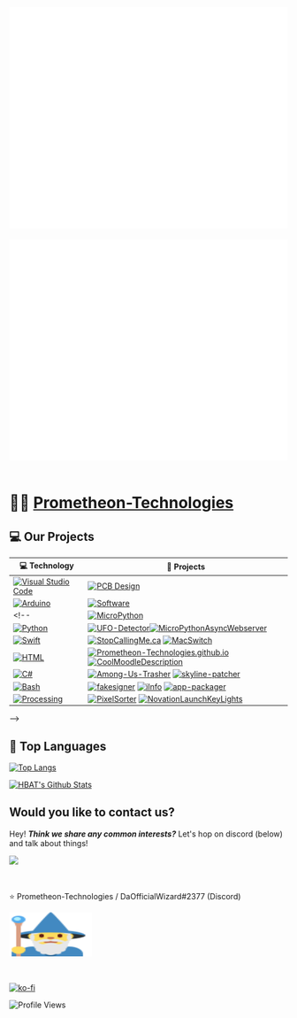 <div align="center">
 <br>
 <a href="https://github.com/Prometheon-Technologies/.github/blob/main/profile/imgs/hbat.svg">
  <img src="header.svg" width="800" height="400" alt="Welcome to the HBAT Project">
 </a>
 <br>
</div>
<div align="center">
 <br>
 <a href="https://github.com/Prometheon-Technologies/.github/blob/main/header.svg">
  <img src="header.svg" width="800" height="400" alt="Welcome to the HBAT Project">
 </a>
 <br>
</div>

<br>

# :man_technologist: [Prometheon-Technologies](https://Prometheon-Technologies.github.io)

## :computer: Our Projects

<!-- START OF PROFILE STACK, DO NOT REMOVE -->

| :computer:  **Technology**                                                                                                                                                                                | :rocket: **Projects**                                                                                                                                                                                                                                                                                                                                                                                                                                                                                                                        |
| -------------------------------------------------------------------------------------------------------------------------------------------------------------------------------------------------------- | -------------------------------------------------------------------------------------------------------------------------------------------------------------------------------------------------------------------------------------------------------------------------------------------------------------------------------------------------------------------------------------------------------------------------------------------------------------------------------------------------------------------------------------------- |
| [![Visual Studio Code](https://img.shields.io/static/v1?label=&message=HBAT%20Hardware&color=975db2&logo=visual-studio-code&logoColor=FFFFFF)]() | [![PCB Design](https://img.shields.io/static/v1?label=HBAT-Hardware&message=%20&color=000605&logo=github&logoColor=white&labelColor=000605)](https://github.com/Prometheon-Technologies/HBAT-Hardware)                                                                                                                                                                                                                                                                                                                                         |
| [![Arduino](https://img.shields.io/static/v1?label=&message=Arduino&color=808080&logo=arduino&logoColor=FFFFFF)](https://www.arduino.cc/) | [![Software](https://img.shields.io/static/v1?label=HMS%20Firmware&message=%20&color=000605&logo=github&logoColor=white&labelColor=000605)](https://github.com/Prometheon-Technologies/HBAT-Software-Public)                                                                                                                                                                                                                                                           |
<!-- | [![MicroPython](https://img.shields.io/static/v1?label=&message=MicroPython&color=F7DF1E&logo=python&logoColor=FFFFFF)](https://micropython.org/)                                                                   | [![ESP32GreenhouseTowerDIY](https://img.shields.io/static/v1?label=DIYGreenhouseTower&message=%20&color=000605&logo=github&logoColor=white&labelColor=000605)](https://github.com/Prometheon-Technologies/ESP32GreenhouseTowerDIY)[![ESP32Micro](https://img.shields.io/static/v1?label=ESP32Micro&message=%20&color=000605&logo=github&logoColor=white&labelColor=000605)](https://github.com/Prometheon-Technologies/ESP32Micro)
| [![Python](https://img.shields.io/static/v1?label=&message=Python&color=3C78A9&logo=python&logoColor=FFFFFF)](https://www.python.org/)                                                                   | [![UFO-Detector](https://img.shields.io/static/v1?label=UFO-Detector&message=%20&color=000605&logo=github&logoColor=white&labelColor=000605)](https://github.com/Prometheon-Technologies/UFO-Detector)[![MicroPythonAsyncWebserver](https://img.shields.io/static/v1?label=MicroPythonAsyncWebserver&message=%20&color=000605&logo=github&logoColor=white&labelColor=000605)](https://github.com/Prometheon-Technologies/MicroPythonAsyncWebserver)                                                                                                                                                                 |
 | [![Swift](https://img.shields.io/static/v1?label=&message=Swift&color=FA7343&logo=swift&logoColor=FFFFFF)](https://developer.apple.com/swift/)                                                           | [![StopCallingMe.ca](https://img.shields.io/static/v1?label=Stop-Calling-Me&message=%20&color=000605&logo=github&logoColor=white&labelColor=000605)](https://github.com/Prometheon-Technologies/Stop-Calling-Me) [![MacSwitch](<https://img.shields.io/static/v1?label=MacSwitch%20(WIP)&message=%20&color=000605&logo=github&logoColor=white&labelColor=000605>)](https://github.com/Prometheon-Technologies/MacSwitch)                                                                                                                                                   |
| [![HTML](https://img.shields.io/static/v1?label=&message=HTML&color=e6472f&logo=HTML5&logoColor=FFFFFF)](https://developer.mozilla.org/en-US/docs/Web/Guide/HTML/HTML5)                                  | [![Prometheon-Technologies.github.io](https://img.shields.io/static/v1?label=My%20Website&message=%20&color=000605&logo=github&logoColor=white&labelColor=000605)](https://github.com/Prometheon-Technologies/Prometheon-Technologies.github.io) [![CoolMoodleDescription](https://img.shields.io/static/v1?label=CoolMoodleDescription&message=%20&color=000605&logo=github&logoColor=white&labelColor=000605)](https://github.com/Prometheon-Technologies/CoolMoodleDescription)                                                                                                                       |
| [![C#](https://img.shields.io/static/v1?label=&message=C%23&color=178600&logo=visual-studio-code&logoColor=FFFFFF)](https://en.wikipedia.org/wiki/Visual_Basic_.NET)                                     | [![Among-Us-Trasher](https://img.shields.io/static/v1?label=Among-Us-Trasher&message=%20&color=000605&logo=github&logoColor=white&labelColor=000605)](https://github.com/Prometheon-Technologies/Among-Us-Trasher) [![skyline-patcher](https://img.shields.io/static/v1?label=skyline-patcher&message=%20&color=000605&logo=github&logoColor=white&labelColor=000605)](https://github.com/Prometheon-Technologies/skyline-patcher)                                                                                                                                         |
| [![Bash](https://img.shields.io/static/v1?label=&message=Bash&color=83e066&logo=GNU-Bash&logoColor=FFFFFF)](https://www.gnu.org/software/bash/)                                                          | [![fakesigner](https://img.shields.io/static/v1?label=fakesigner&message=%20&color=000605&logo=github&logoColor=white&labelColor=000605)](https://github.com/Prometheon-Technologies/fakesigner) [![iInfo](https://img.shields.io/static/v1?label=iInfo&message=%20&color=000605&logo=github&logoColor=white&labelColor=000605)](https://github.com/Prometheon-Technologies/iInfo) [![app-packager](https://img.shields.io/static/v1?label=app-packager&message=%20&color=000605&logo=github&logoColor=white&labelColor=000605)](https://github.com/Prometheon-Technologies/app-packager) |
| [![Processing](https://img.shields.io/static/v1?label=&message=Processing&color=0097d8&logo=java&logoColor=FFFFFF)](https://processing.org/)                                                             | [![PixelSorter](https://img.shields.io/static/v1?label=PixelSorter&message=%20&color=000605&logo=github&logoColor=white&labelColor=000605)](https://github.com/Prometheon-Technologies/PixelSorter) [![NovationLaunchKeyLights](https://img.shields.io/static/v1?label=NovationLaunchKeyLights&message=%20&color=000605&logo=github&logoColor=white&labelColor=000605)](https://github.com/Prometheon-Technologies/NovationLaunchKeyLights)                                                                                                                           |
 -->

<!-- END OF PROFILE STACK, DO NOT REMOVE - Credit to user @basti564 for the design inspirations -->

## :orange_book: Top Languages

[![Top Langs](https://github-readme-stats.vercel.app/api/top-langs/?username=ZanzyTHEbar&theme=tokyonight&layout=compact&langs_count=8?theme=tokyonight)](https://github.com/ZanzyTHEbar)

[![HBAT's Github Stats](https://github-readme-stats.vercel.app/api?username=ZanzyTHEbar&show_icons=true&theme=radical)](https://github.com/ZanzyTHEbar)

</div>
<h2>Would you like to contact us?</h2>
<p>Hey! <b><i>Think we share any common interests?</i></b> Let's hop on discord (below) and talk about things!</p>
<p><a href="https://discord.gg/Bz52xHvZ3c"><img src="https://img.shields.io/badge/Discord-7289DA?style=for-the-badge&logo=discord&logoColor=white"></a>
</p>
<br>

:star: Prometheon-Technologies / DaOfficialWizard#2377 (Discord) <p><img src="https://github.com/Prometheon-Technologies/.github/blob/main/profile/imgs/wizard.svg" width="150" height="80" alt="Wizard Emoji"></p>

<br>

[![ko-fi](https://ko-fi.com/img/githubbutton_sm.svg)](https://ko-fi.com/hbatproject)

![Profile Views](https://komarev.com/ghpvc/?username=Prometheon-Technologies&color=grey)
